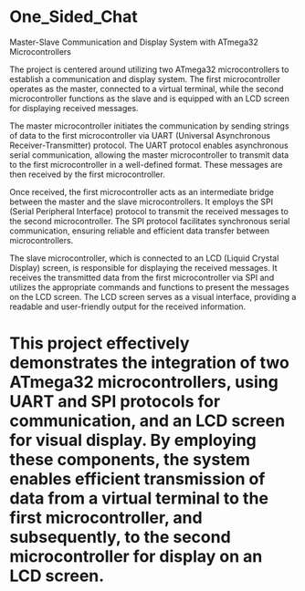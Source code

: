 # One_Sided_Chat
Master-Slave Communication and Display System with ATmega32 Microcontrollers

The project is centered around utilizing two ATmega32 microcontrollers to establish a communication and display system. The first microcontroller operates as the master, connected to a virtual terminal, while the second microcontroller functions as the slave and is equipped with an LCD screen for displaying received messages.

The master microcontroller initiates the communication by sending strings of data to the first microcontroller via UART (Universal Asynchronous Receiver-Transmitter) protocol. The UART protocol enables asynchronous serial communication, allowing the master microcontroller to transmit data to the first microcontroller in a well-defined format. These messages are then received by the first microcontroller.

Once received, the first microcontroller acts as an intermediate bridge between the master and the slave microcontrollers. It employs the SPI (Serial Peripheral Interface) protocol to transmit the received messages to the second microcontroller. The SPI protocol facilitates synchronous serial communication, ensuring reliable and efficient data transfer between microcontrollers.

The slave microcontroller, which is connected to an LCD (Liquid Crystal Display) screen, is responsible for displaying the received messages. It receives the transmitted data from the first microcontroller via SPI and utilizes the appropriate commands and functions to present the messages on the LCD screen. The LCD screen serves as a visual interface, providing a readable and user-friendly output for the received information.

This project effectively demonstrates the integration of two ATmega32 microcontrollers, using UART and SPI protocols for communication, 
and an LCD screen for visual display. By employing these components, the system enables efficient transmission of data from a virtual terminal to the first microcontroller,
and subsequently, to the second microcontroller for display on an LCD screen.
=

